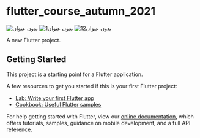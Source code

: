 # flutter_course_autumn_2021
![بدون عنوان](https://user-images.githubusercontent.com/58340907/192156727-3e28b0a9-33da-4dc6-bd53-1e41ecc3b67c.png)
![بدون عنوان1](https://user-images.githubusercontent.com/58340907/192156734-689df5c8-41d8-4a74-971b-dfae32d6c326.png)
![بدون عنوان12](https://user-images.githubusercontent.com/58340907/192156746-b5d45c2f-2d15-43ea-997b-933a4bd01354.png)


A new Flutter project.

## Getting Started

This project is a starting point for a Flutter application.

A few resources to get you started if this is your first Flutter project:

- [Lab: Write your first Flutter app](https://flutter.dev/docs/get-started/codelab)
- [Cookbook: Useful Flutter samples](https://flutter.dev/docs/cookbook)

For help getting started with Flutter, view our
[online documentation](https://flutter.dev/docs), which offers tutorials,
samples, guidance on mobile development, and a full API reference.
